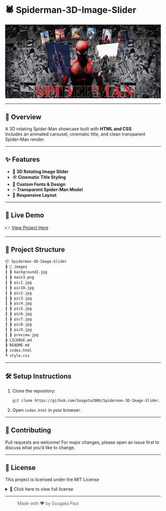 # 🕷️ Spiderman-3D-Image-Slider

![Spider-Man Banner](images/preview.jpg)  

---

## 📖 Overview
A 3D rotating Spider-Man showcase built with **HTML and CSS**.  
Includes an animated carousel, cinematic title, and clean transparent Spider-Man render.

---

## ✨ Features
- 🎡 **3D Rotating Image Slider**
- 🕸️ **Cinematic Title Styling**
- 🎨 **Custom Fonts & Design**
- 🔥 **Transparent Spider-Man Model**
- 📱 **Responsive Layout**

---

## 🚀 Live Demo
👉 [View Project Here](https://sougata2006.github.io/Spiderman-3D-Image-Slider/)  

---

## 📂 Project Structure
```bash
📦 Spiderman-3D-Image-Slider
┣ 📂 images
┃ ┣ background2.jpg
┃ ┣ main3.png
┃ ┣ pic1.jpg
┃ ┣ pic10.jpg
┃ ┣ pic2.jpg
┃ ┣ pic3.jpg
┃ ┣ pic4.jpg
┃ ┣ pic5.jpg
┃ ┣ pic6.jpg
┃ ┣ pic7.jpg
┃ ┣ pic8.jpg
┃ ┣ pic9.jpg
┃ ┣ preview.jpg
┣ LICENSE.md
┣ README.md
┣ index.html
┗ style.css
```

---

## 🛠️ Setup Instructions
1. Clone the repository:
   ```bash
   git clone https://github.com/Sougata2006/Spiderman-3D-Image-Slider.git
2. Open ``` index.html ``` in your browser.

---

## 🤝 Contributing
Pull requests are welcome! For major changes, please open an issue first to discuss what you’d like to change.

---

## 📜 License
This project is licensed under the MIT License

<details>
<summary>📜 Click here to view full license</summary>

<br>

   ```
   MIT License

   Copyright (c) 2025 Sougata Paul

   Permission is hereby granted, free of charge, to any person obtaining a copy
   of this software and associated documentation files (the "Software"), to deal
   in the Software without restriction, including without limitation the rights
   to use, copy, modify, merge, publish, distribute, sublicense, and/or sell
   copies of the Software, and to permit persons to whom the Software is
   furnished to do so, subject to the following conditions:

   The above copyright notice and this permission notice shall be included in all
   copies or substantial portions of the Software.

   THE SOFTWARE IS PROVIDED "AS IS", WITHOUT WARRANTY OF ANY KIND, EXPRESS OR
   IMPLIED, INCLUDING BUT NOT LIMITED TO THE WARRANTIES OF MERCHANTABILITY,
   FITNESS FOR A PARTICULAR PURPOSE AND NONINFRINGEMENT. IN NO EVENT SHALL THE
   AUTHORS OR COPYRIGHT HOLDERS BE LIABLE FOR ANY CLAIM, DAMAGES OR OTHER
   LIABILITY, WHETHER IN AN ACTION OF CONTRACT, TORT OR OTHERWISE, ARISING FROM,
   OUT OF OR IN CONNECTION WITH THE SOFTWARE OR THE USE OR OTHER DEALINGS IN THE
   SOFTWARE.
   ```

</details>


---

> Made with ❤️ by Sougata Paul
